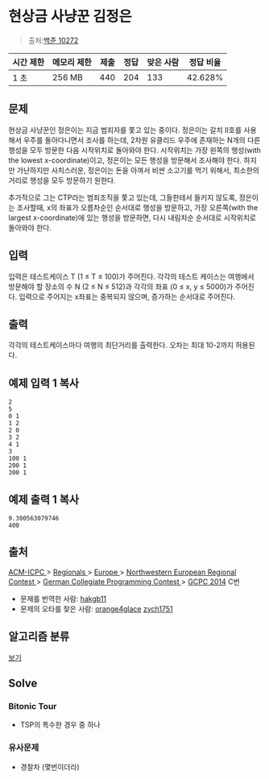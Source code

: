 # 현상금 사냥꾼 김정은 

> 출처:[백준 10272](https://www.acmicpc.net/problem/10272)

| 시간 제한 | 메모리 제한 | 제출 | 정답 | 맞은 사람 | 정답 비율 |
| --------- | ----------- | ---- | ---- | --------- | --------- |
| 1 초      | 256 MB      | 440  | 204  | 133       | 42.628%   |

## 문제

현상금 사냥꾼인 정은이는 지금 범죄자를 쫓고 있는 중이다. 정은이는 갈치 II호를 사용해서 우주를 돌아다니면서 조사를 하는데, 2차원 유클리드 우주에 존재하는 N개의 다른 행성을 모두 방문한 다음 시작위치로 돌아와야 한다. 시작위치는 가장 왼쪽의 행성(with the lowest x-coordinate)이고, 정은이는 모든 행성을 방문해서 조사해야 한다. 하지만 가난하지만 사치스러운, 정은이는 돈을 아껴서 비싼 소고기를 먹기 위해서, 최소한의 거리로 행성을 모두 방문하기 원한다.

추가적으로 그는 CTP라는 범죄조직을 쫓고 있는데, 그들한테서 들키지 않도록, 정은이는 조사할때, x의 좌표가 오름차순인 순서대로 행성을 방문하고, 가장 오른쪽(with the largest x-coordinate)에 있는 행성을 방문하면, 다시 내림차순 순서대로 시작위치로 돌아와야 한다.

## 입력

입력은 테스트케이스 T (1 ≤ T ≤ 100)가 주어진다. 각각의 테스트 케이스는 여행에서 방문해야 할 장소의 수 N (2 ≤ N ≤ 512)과 각각의 좌표 (0 ≤ x, y ≤ 5000)가 주어진다. 입력으로 주어지는 x좌표는 중복되지 않으며, 증가하는 순서대로 주어진다.

## 출력

각각의 테스트케이스마다 여행의 최단거리를 출력한다. 오차는 최대 10-2까지 허용된다.

## 예제 입력 1 복사

```
2
5
0 1
1 2
2 0
3 2
4 1
3
100 1
200 1
300 1
```

## 예제 출력 1 복사

```
9.300563079746
400
```



## 출처

[ACM-ICPC ](https://www.acmicpc.net/category/1)> [Regionals ](https://www.acmicpc.net/category/7)> [Europe ](https://www.acmicpc.net/category/10)> [Northwestern European Regional Contest ](https://www.acmicpc.net/category/15)> [German Collegiate Programming Contest ](https://www.acmicpc.net/category/47)> [GCPC 2014](https://www.acmicpc.net/category/detail/1285) C번

- 문제를 번역한 사람: [hakgb11](https://www.acmicpc.net/user/hakgb11)
- 문제의 오타를 찾은 사람: [orange4glace](https://www.acmicpc.net/user/orange4glace) [zych1751](https://www.acmicpc.net/user/zych1751)

## 알고리즘 분류

[보기](https://www.acmicpc.net/problem/10272#)



## Solve

### Bitonic Tour

- TSP의 특수한 경우 중 하나



### 유사문제

- 경찰차 (몇번이더라)
